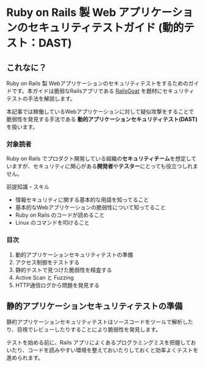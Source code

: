 # Ruby on Rails 製 Web アプリケーションのセキュリティテストガイド (動的テスト：DAST)

## これなに？

Ruby on Rails 製 Webアプリケーションのセキュリティテストをするためのガイドです。本ガイドは脆弱なRailsアプリである [RailsGoat](https://github.com/OWASP/railsgoat) を題材にセキュリティテストの手法を解説します。

本記事では稼働しているWebアプリケーションに対して疑似攻撃をすることで脆弱性を発見する手法である __動的アプリケーションセキュリティテスト(DAST)__ を扱います。

### 対象読者

Ruby on Rails でプロダクト開発している組織の**セキュリティチーム**を想定していますが、セキュリティに関心がある**開発者**や**テスター**にとっても役立つしれません。

前提知識・スキル

- 情報セキュリティに関する基本的な用語を知ってること
- 基本的なWebアプリケーションの脆弱性について知ってること
- Ruby on Rails のコードが読めること
- Linux のコマンドを叩けること

### 目次

1. 動的アプリケーションセキュリティテストの準備
2. アクセス制御をテストする
3. 静的テストで見つけた脆弱性を精査する
4. Active Scan と Fuzzing 
5. HTTP通信ログから問題を発見する

## 静的アプリケーションセキュリティテストの準備

静的アプリケーションセキュリティテストはソースコードをツールで解析したり、目視でレビューしたりすることにより脆弱性を発見します。

テストを始める前に、Rails アプリによくあるプログラミングミスを把握しておいたり、コードを読みやすい環境を整えておいたりしておくと効率よくテストを進められます。
